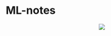 # ML-notes

<p align="center">
  <img src="https://github.com/ChangeXuan/ML-notes/tree/master/images/112211.jpg">
</p>
